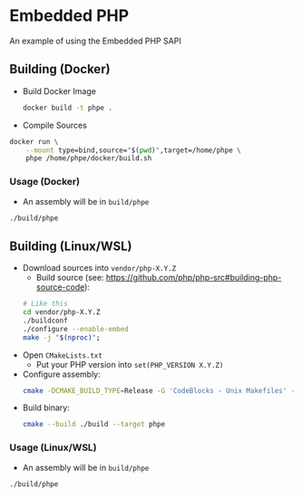 # Embedded PHP

An example of using the Embedded PHP SAPI

## Building (Docker)

- Build Docker Image
  ```sh
  docker build -t phpe .
  ```
- Compile Sources
```sh
docker run \
    --mount type=bind,source="$(pwd)",target=/home/phpe \
    phpe /home/phpe/docker/build.sh
```

### Usage (Docker)

- An assembly will be in `build/phpe`

```sh
./build/phpe
```

## Building (Linux/WSL)

- Download sources into `vendor/php-X.Y.Z`
  - Build source (see: https://github.com/php/php-src#building-php-source-code):
  ```sh
  # Like this
  cd vendor/php-X.Y.Z
  ./buildconf
  ./configure --enable-embed
  make -j "$(nproc)";
  ``` 
- Open `CMakeLists.txt`
  - Put your PHP version into `set(PHP_VERSION X.Y.Z)`
- Configure assembly:
  ```sh
  cmake -DCMAKE_BUILD_TYPE=Release -G 'CodeBlocks - Unix Makefiles' -S . -B ./build
  ```
- Build binary:
  ```sh
  cmake --build ./build --target phpe
  ```

### Usage (Linux/WSL)

- An assembly will be in `build/phpe`

```sh
./build/phpe
```